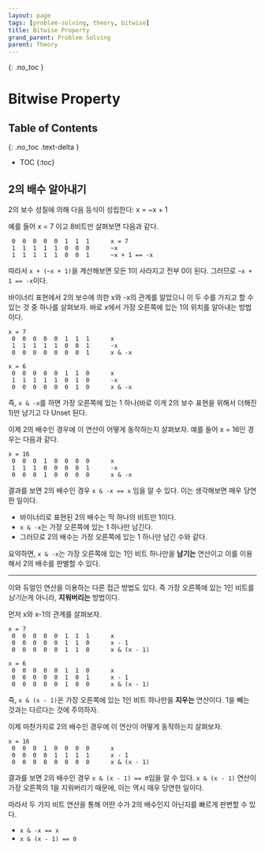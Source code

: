 ```yaml
---
layout: page
tags: [problem-solving, theory, bitwise]
title: Bitwise Property
grand_parent: Problem Solving
parent: Theory
---
```


{: .no_toc }
# Bitwise Property

## Table of Contents
{: .no_toc .text-delta }
- TOC
{:toc}


## 2의 배수 알아내기

 2의 보수 성질에 의해 다음 등식이 성립한다: x = ~x + 1

 예를 들어 x = 7 이고 8비트만 살펴보면 다음과 같다.

```
 0  0  0  0  0  1  1  1      x = 7
 1  1  1  1  1  0  0  0      ~x
 1  1  1  1  1  0  0  1      ~x + 1 == -x
```

 따라서 `x + (~x + 1)`을 계산해보면 모든 1이 사라지고 전부 0이
 된다. 그러므로 `~x + 1 == -x`이다.

 바이너리 표현에서 2의 보수에 의한 x와 -x의 관계를 알았으니 이 두 수를
 가지고 할 수 있는 것 중 하나를 살펴보자. 바로 x에서 가장 오른쪽에
 있는 1의 위치를 알아내는 방법이다.

```
x = 7
 0  0  0  0  0  1  1  1      x
 1  1  1  1  1  0  0  1      -x
 0  0  0  0  0  0  0  1      x & -x

x = 6
 0  0  0  0  0  1  1  0      x
 1  1  1  1  1  0  1  0      -x
 0  0  0  0  0  0  1  0      x & -x
```

 즉, `x & -x`를 하면 가장 오른쪽에 있는 1 하나(바로 이게 2의 보수
 표현을 위해서 더해진 1)만 남기고 다 Unset 된다.

 이제 2의 배수인 경우에 이 연산이 어떻게 동작하는지 살펴보자. 예를
 들어 x = 16인 경우는 다음과 같다.

```
x = 16
 0  0  0  1  0  0  0  0      x
 1  1  1  0  0  0  0  1      -x
 0  0  0  1  0  0  0  0      x & -x
```

 결과를 보면 2의 배수인 경우 `x & -x == x` 임을 알 수 있다. 이는
 생각해보면 매우 당연한 일이다.
 - 바이너리로 표현된 2의 배수는 딱 하나의 비트만 1이다.
 - `x & -x`는 가장 오른쪽에 있는 1 하나만 남긴다.
 - 그러므로 2의 배수는 가장 오른쪽에 있는 1 하나만 남긴 수와 같다.

 요약하면, `x & -x`는 가장 오른쪽에 있는 1인 비트 하나만을 **남기는**
 연산이고 이를 이용해서 2의 배수를 판별할 수 있다.

---

 이와 듀얼인 연산을 이용하는 다른 접근 방법도 있다. 즉 가장 오른쪽에
 있는 1인 비트를 *남기는*게 아니라, **지워버리는** 방법이다.

 먼저 x와 x-1의 관계를 살펴보자.

```
x = 7
 0  0  0  0  0  1  1  1      x
 0  0  0  0  0  1  1  0      x - 1
 0  0  0  0  0  1  1  0      x & (x - 1)

x = 6
 0  0  0  0  0  1  1  0      x
 0  0  0  0  0  1  0  1      x - 1
 0  0  0  0  0  1  0  0      x & (x - 1)
```

즉, `x & (x - 1)`은 가장 오른쪽에 있는 1인 비트 하나만을 **지우는**
연산이다. 1을 빼는 것과는 다르다는 것에 주의하자.

이제 마찬가지로 2의 배수인 경우에 이 연산이 어떻게 동작하는지
살펴보자.

```
x = 16
 0  0  0  1  0  0  0  0      x
 0  0  0  0  1  1  1  1      x - 1
 0  0  0  0  0  0  0  0      x & (x - 1)
```

 결과를 보면 2의 배수인 경우 `x & (x - 1) == 0`임을 알 수 있다. `x &
 (x - 1)` 연산이 가장 오른쪽의 1을 지워버리기 때문에, 이는 역시 매우
 당연한 일이다.

 따라서 두 가지 비트 연산을 통해 어떤 수가 2의 배수인지 아닌지를
 빠르게 판변할 수 있다.
 - `x & -x == x`
 - `x & (x - 1) == 0`
